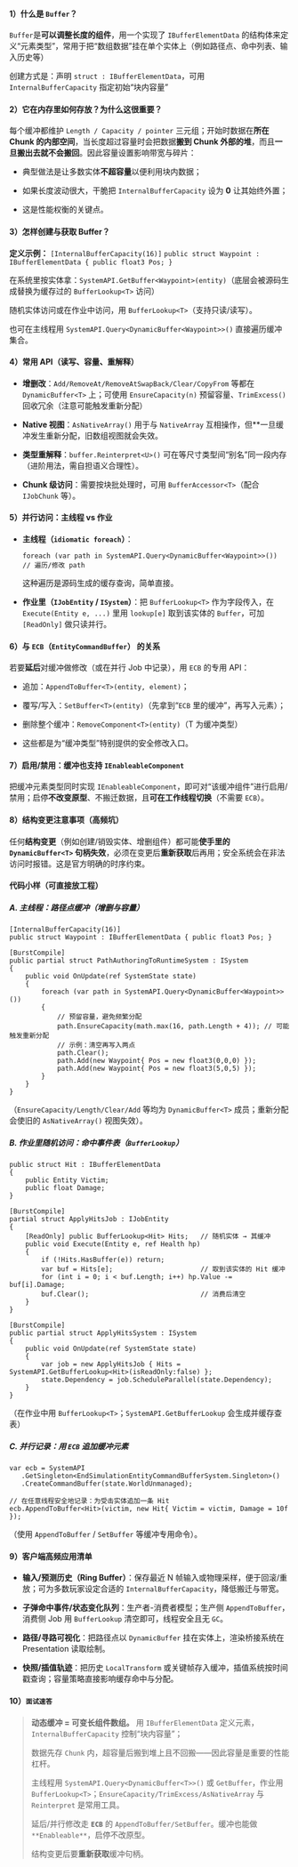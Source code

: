 #### 1）什么是 `Buffer`？

`Buffer`是**可以调整长度的组件**，用一个实现了 `IBufferElementData` 的结构体来定义“元素类型”，常用于把“数组数据”挂在单个实体上（例如路径点、命中列表、输入历史等）

创建方式是：声明 `struct : IBufferElementData`，可用 `InternalBufferCapacity` 指定初始“块内容量”

#### 2）它在内存里如何存放？为什么这很重要？

每个缓冲都维护 `Length / Capacity / pointer` 三元组；开始时数据在**所在 Chunk 的内部空间**，当长度超过容量时会把数据**搬到 Chunk 外部的堆**，而且**一旦搬出去就不会搬回**。因此容量设置影响带宽与碎片：

- 典型做法是让多数实体**不超容量**以便利用块内数据；
    
- 如果长度波动很大，干脆把 `InternalBufferCapacity` 设为 **0** 让其始终外置；
    
- 这是性能权衡的关键点。

#### 3）怎样创建与获取 Buffer？

**定义示例：**
`[InternalBufferCapacity(16)]`
`public struct Waypoint : IBufferElementData { public float3 Pos; }`

在系统里按实体拿：`SystemAPI.GetBuffer<Waypoint>(entity)`（底层会被源码生成替换为缓存过的 `BufferLookup<T>` 访问） 

随机实体访问或在作业中访问，用 `BufferLookup<T>`（支持只读/读写）。

也可在主线程用 `SystemAPI.Query<DynamicBuffer<Waypoint>>()` 直接遍历缓冲集合。

#### 4）常用 API（读写、容量、重解释）

- **增删改**：`Add/RemoveAt/RemoveAtSwapBack/Clear/CopyFrom` 等都在 `DynamicBuffer<T>` 上；可使用 `EnsureCapacity(n)` 预留容量、`TrimExcess()` 回收冗余（注意可能触发重新分配）

- **Native 视图**：`AsNativeArray()` 用于与 `NativeArray` 互相操作，但**一旦缓冲发生重新分配，旧数组视图就会失效。
    
- **类型重解释**：`buffer.Reinterpret<U>()` 可在等尺寸类型间“别名”同一段内存（进阶用法，需自担语义合理性）。
    
- **Chunk 级访问**：需要按块批处理时，可用 `BufferAccessor<T>`（配合 `IJobChunk` 等）。
    

#### 5）并行访问：主线程 vs 作业


- **主线程（`idiomatic foreach`）**：
    
    `foreach (var path in SystemAPI.Query<DynamicBuffer<Waypoint>>())     // 遍历/修改 path`
    
    这种遍历是源码生成的缓存查询，简单直接。
    
- **作业里（`IJobEntity` / `ISystem`）**：把 `BufferLookup<T>` 作为字段传入，在 `Execute(Entity e, ...)` 里用 `lookup[e]` 取到该实体的 `Buffer`，可加 `[ReadOnly]` 做只读并行。
    

#### 6）与 **`ECB`（`EntityCommandBuffer`）** 的关系

若要**延后**对缓冲做修改（或在并行 Job 中记录），用 `ECB` 的专用 API：

- 追加：`AppendToBuffer<T>(entity, element)`；
    
- 覆写/写入：`SetBuffer<T>(entity)`（先拿到“`ECB` 里的缓冲”，再写入元素）；
    
- 删除整个缓冲：`RemoveComponent<T>(entity)`（T 为缓冲类型）

- 这些都是为“缓冲类型”特别提供的安全修改入口。

#### 7）启用/禁用：缓冲也支持 **`IEnableableComponent`**

把缓冲元素类型同时实现 `IEnableableComponent`，即可对“该缓冲组件”进行启用/禁用；启停**不改变原型**、不搬迁数据，且**可在工作线程切换**（不需要 `ECB`）。

#### 8）结构变更注意事项（高频坑）

任何**结构变更**（例如创建/销毁实体、增删组件）都可能**使手里的 `DynamicBuffer<T>` 句柄失效**，必须在变更后**重新获取**后再用；安全系统会在非法访问时报错。这是官方明确的时序约束。



#### 代码小样（可直接放工程）

##### A. 主线程：路径点缓冲（增删与容量）
```
[InternalBufferCapacity(16)]
public struct Waypoint : IBufferElementData { public float3 Pos; }

[BurstCompile]
public partial struct PathAuthoringToRuntimeSystem : ISystem
{
    public void OnUpdate(ref SystemState state)
    {
        foreach (var path in SystemAPI.Query<DynamicBuffer<Waypoint>>())
        {
            // 预留容量，避免频繁分配
            path.EnsureCapacity(math.max(16, path.Length + 4)); // 可能触发重新分配
            // 示例：清空再写入两点
            path.Clear();
            path.Add(new Waypoint{ Pos = new float3(0,0,0) });
            path.Add(new Waypoint{ Pos = new float3(5,0,5) });
        }
    }
}
```

（`EnsureCapacity/Length/Clear/Add` 等均为 `DynamicBuffer<T>` 成员；重新分配会使旧的 `AsNativeArray()` 视图失效）。

##### B. 作业里随机访问：命中事件表（`BufferLookup`）
```
public struct Hit : IBufferElementData 
{ 
	public Entity Victim; 
	public float Damage; 
}

[BurstCompile]
partial struct ApplyHitsJob : IJobEntity
{
    [ReadOnly] public BufferLookup<Hit> Hits;   // 随机实体 → 其缓冲
    public void Execute(Entity e, ref Health hp)
    {
        if (!Hits.HasBuffer(e)) return;
        var buf = Hits[e];                      // 取到该实体的 Hit 缓冲
        for (int i = 0; i < buf.Length; i++) hp.Value -= buf[i].Damage;
        buf.Clear();                            // 消费后清空
    }
}

[BurstCompile]
public partial struct ApplyHitsSystem : ISystem
{
    public void OnUpdate(ref SystemState state)
    {
        var job = new ApplyHitsJob { Hits = SystemAPI.GetBufferLookup<Hit>(isReadOnly:false) };
        state.Dependency = job.ScheduleParallel(state.Dependency);
    }
}
```

（在作业中用 `BufferLookup<T>`；`SystemAPI.GetBufferLookup` 会生成并缓存查表）

##### C. 并行记录：用 `ECB` 追加缓冲元素
```
var ecb = SystemAPI
   .GetSingleton<EndSimulationEntityCommandBufferSystem.Singleton>()
   .CreateCommandBuffer(state.WorldUnmanaged);

// 在任意线程安全地记录：为受击实体追加一条 Hit
ecb.AppendToBuffer<Hit>(victim, new Hit{ Victim = victim, Damage = 10f });
```

（使用 `AppendToBuffer` / `SetBuffer` 等缓冲专用命令）。


#### 9）客户端高频应用清单

- **输入/预测历史（Ring Buffer）**：保存最近 N 帧输入或物理采样，便于回滚/重放；可为多数玩家设定合适的 `InternalBufferCapacity`，降低搬迁与带宽。

- **子弹命中事件/状态变化队列**：生产者-消费者模型；生产侧 `AppendToBuffer`，消费侧 Job 用 `BufferLookup` 清空即可，线程安全且无 `GC`。
    
- **路径/寻路可视化**：把路径点以 `DynamicBuffer` 挂在实体上，渲染桥接系统在 Presentation 读取绘制。
    
- **快照/插值轨迹**：把历史 `LocalTransform` 或关键帧存入缓冲，插值系统按时间戳查询；容量策略直接影响缓存命中与分配。

#### 10）`面试速答`

> **动态缓冲 = 可变长组件数组。** 用 `IBufferElementData` 定义元素，`InternalBufferCapacity` 控制“块内容量”；
> 
> 数据先存 `Chunk` 内，超容量后搬到堆上且不回搬——因此容量是重要的性能杠杆。
> 
> 主线程用 `SystemAPI.Query<DynamicBuffer<T>>()` 或 `GetBuffer`，作业用 `BufferLookup<T>`；`EnsureCapacity/TrimExcess/AsNativeArray` 与 `Reinterpret` 是常用工具。
> 
> 延后/并行修改走 **`ECB`** 的 `AppendToBuffer/SetBuffer`。缓冲也能做 `**Enableable**`，启停不改原型。
> 
> 结构变更后要**重新获取**缓冲句柄。